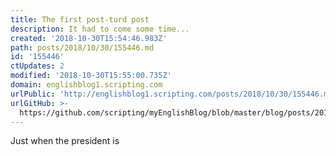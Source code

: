 ```yaml
---
title: The first post-turd post
description: It had to come some time...
created: '2018-10-30T15:54:46.983Z'
path: posts/2018/10/30/155446.md
id: '155446'
ctUpdates: 2
modified: '2018-10-30T15:55:00.735Z'
domain: englishblog1.scripting.com
urlPublic: 'http://englishblog1.scripting.com/posts/2018/10/30/155446.md'
urlGitHub: >-
  https://github.com/scripting/myEnglishBlog/blob/master/blog/posts/2018/10/30/155446.md
---
```

Just when the president is